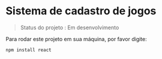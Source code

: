 # Sistema de cadastro de jogos

> Status do projeto : Em desenvolvimento

Para rodar este projeto em sua máquina, por favor digite: 

```
npm install react
```
